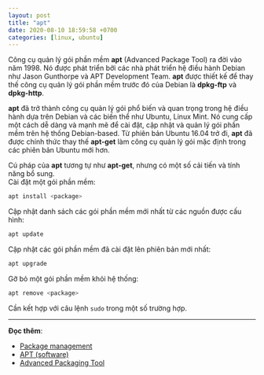 ```yaml
---
layout: post
title: "apt"
date: 2020-08-10 18:59:58 +0700
categories: [linux, ubuntu]
---
```


Công cụ quản lý gói phần mềm **apt** (Advanced Package Tool) ra đời vào năm 1998. Nó được phát triển bởi các nhà phát triển hệ điều hành Debian như Jason Gunthorpe và APT Development Team. **apt** được thiết kế để thay thế công cụ quản lý gói phần mềm trước đó của Debian là **dpkg-ftp** và **dpkg-http**.

**apt** đã trở thành công cụ quản lý gói phổ biến và quan trọng trong hệ điều hành dựa trên Debian và các biến thể như Ubuntu, Linux Mint. Nó cung cấp một cách dễ dàng và mạnh mẽ để cài đặt, cập nhật và quản lý gói phần mềm trên hệ thống Debian-based. Từ phiên bản Ubuntu 16.04 trở đi, **apt** đã được chính thức thay thế **apt-get** làm công cụ quản lý gói mặc định trong các phiên bản Ubuntu mới hơn.

Cú pháp của **apt** tương tự như **apt-get**, nhưng có một số cải tiến và tính năng bổ sung.  
Cài đặt một gói phần mềm:
```bash
apt install <package>
```

Cập nhật danh sách các gói phần mềm mới nhất từ các nguồn được cấu hình:
```bash
apt update
```

Cập nhật các gói phần mềm đã cài đặt lên phiên bản mới nhất:
```bash
apt upgrade
```

Gỡ bỏ một gói phần mềm khỏi hệ thống:
```bash
apt remove <package>
```
Cần kết hợp với câu lệnh `sudo` trong một số trường hợp.

---

**Đọc thêm**:
- [Package management](https://ubuntu.com/server/docs/package-management)
- [APT (software)](https://en.wikipedia.org/wiki/APT_(software))
- [Advanced Packaging Tool](https://vi.wikipedia.org/wiki/Advanced_Packaging_Tool)
